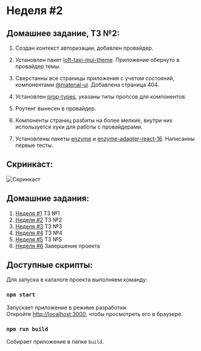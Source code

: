 # Неделя #2

## Домашнее задание, ТЗ №2:

1. Создан контекст авторизации, добавлен провайдер.

2. Установлен пакет [loft-taxi-mui-theme](https://www.npmjs.com/package/loft-taxi-mui-theme). Приложение обернуто в провайдер темы.

3. Сверстанны все страницы приложения с учетом состояний, компонентами [@material-ui](https://github.com/mui-org/material-ui). Добавлена страница 404.

4. Установлен [prop-types](https://www.npmjs.com/package/prop-types), указаны типы пропсов для компонентов.

5. Роутенг вынесен в провайдер.

6. Компоненты страниц разбиты на более мелкие, внутри них используется хуки для работы с провайдерами.

7. Установлены пакеты [enzyme](https://www.npmjs.com/package/enzyme) и [enzyme-adapter-react-16](https://www.npmjs.com/package/enzyme-adapter-react-16). Написанны первые тесты.

## Cкринкаст:

![Cкринкаст](./screenshots/homework__02/screencast.gif)

## Домашние задания:

1. [Неделя #1](./docs/Homework__01.md) ТЗ №1
2. [Неделя #2](./docs/Homework__02.md) ТЗ №2
3. [Неделя #3](./docs/Homework__03.md) ТЗ №3
4. [Неделя #4](./docs/Homework__04.md) ТЗ №4
5. [Неделя #5](./docs/Homework__05.md) ТЗ №5
6. [Неделя #6](../README.md) Завершение проекта

## Доступные скрипты:

Для запуска в каталоге проекта выполняем команду:

### `npm start`

Запускает приложение в режиме разработки.<br />
Откройте [http://localhost:3000](http://localhost:3000), чтобы просмотреть его в браузере.

### `npm run build`

Собирает приложение в папке `build`.
